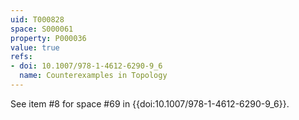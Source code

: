 ```yaml
---
uid: T000828
space: S000061
property: P000036
value: true
refs:
- doi: 10.1007/978-1-4612-6290-9_6
  name: Counterexamples in Topology
---
```


See item #8 for space #69 in {{doi:10.1007/978-1-4612-6290-9_6}}.
